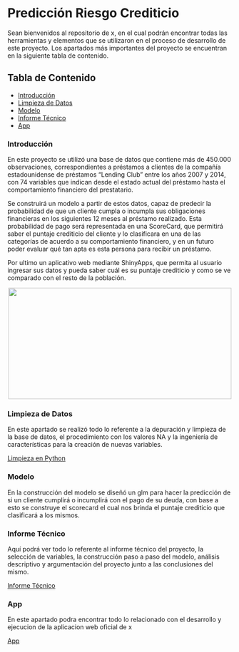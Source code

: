 # Predicción Riesgo Crediticio
Sean bienvenidos al repositorio de x, en el cual podrán encontrar todas las herramientas y elementos que se utilizaron en el proceso de desarrollo de este proyecto. Los apartados más importantes del proyecto se encuentran en la siguiente tabla de contenido.
## Tabla de Contenido

- [Introducción](#introducción)
- [Limpieza de Datos](#limpieza-de-datos)
- [Modelo](#modelo)
- [Informe Técnico](#informe-técnico)
- [App](#app)

### Introducción

En este proyecto se utilizó una base de datos que contiene más de 450.000 observaciones, correspondientes a préstamos a clientes de la compañía estadounidense de préstamos “Lending Club” entre los años 2007 y 2014, con 74 variables que indican desde el estado actual del préstamo hasta el comportamiento financiero del prestatario.  

Se construirá un modelo a partir de estos datos, capaz de predecir la probabilidad de que un cliente cumpla o incumpla sus obligaciones financieras en los siguientes 12 meses al préstamo realizado. Esta probabilidad de pago será representada en una ScoreCard, que permitirá saber el puntaje crediticio del cliente y lo clasificara en una de las categorías de acuerdo a su comportamiento financiero, y en un futuro poder evaluar qué tan apta es esta persona para recibir un préstamo.

Por ultimo un aplicativo web mediante ShinyApps, que permita al usuario ingresar sus datos y pueda saber cuál es su puntaje crediticio y como se ve comparado con el resto de la población.
<p align="center">
  <img src="https://encrypted-tbn0.gstatic.com/images?q=tbn:ANd9GcT7W2y3GE6lUs0-kXSqPmBvsvsDCs0XIxi6njDBvzlctQVosf8pJiFSaaisPVtA63LuRTU&usqp=CAU" width="500" height="250" />
</p>


### Limpieza de Datos

En este apartado se realizó todo lo referente a la depuración y limpieza de la base de datos, el procedimiento con los valores NA y la ingeniería de características para la creación de nuevas variables.

[Limpieza en Python](https://github.com/DanielDi/Prediccion_Riesgo_Crediticio/blob/main/procesamiento.md)

### Modelo

En la construcción del modelo se diseñó un glm para hacer la predicción de si un cliente cumplirá o incumplirá con el pago de su deuda, con base a esto se construye el scorecard el cual nos brinda el puntaje crediticio que clasificará a los mismos. 


### Informe Técnico

Aquí podrá ver todo lo referente al informe técnico del proyecto, la selección de variables, la construcción paso a paso del modelo, análisis descriptivo y argumentación del proyecto junto a las conclusiones del mismo.  

[Informe Técnico](https://github.com/DanielDi/Prediccion_Riesgo_Crediticio/blob/main/InformeRiesgoCrediticio.Rmd)

### App

En este apartado podra encontrar todo lo relacionado con el desarrollo y ejecucion de la aplicacion web oficial de x

[App](https://sebastian-falcon.shinyapps.io/PrediCredito/)

